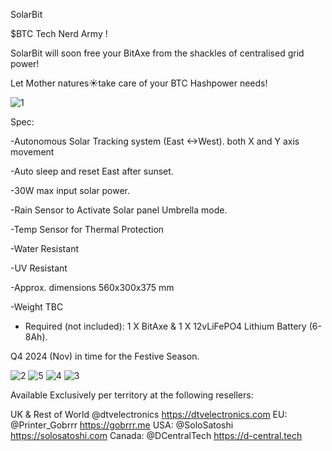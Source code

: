 SolarBit

$BTC Tech Nerd Army !

SolarBit  will soon free your BitAxe from the shackles of centralised grid power! 

Let Mother natures☀️take care of your BTC Hashpower needs!

![1](https://github.com/user-attachments/assets/67dbf449-c8ca-4a2d-8e91-70cf930765ab)


Spec:

-Autonomous Solar Tracking system (East <->West). both X and Y axis movement 

-Auto sleep and reset East after sunset.

-30W max input solar power.

-Rain Sensor to Activate Solar panel Umbrella mode.

-Temp Sensor for Thermal Protection

-Water Resistant 

-UV Resistant 

-Approx. dimensions 560x300x375 mm

-Weight TBC

- Required (not included): 1 X BitAxe & 1 X 12vLiFePO4 Lithium Battery (6-8Ah).

Q4 2024 (Nov) in time for the Festive Season.

![2](https://github.com/user-attachments/assets/5e0c82ba-9495-43a0-988e-87b9d06a14bf)
![5](https://github.com/user-attachments/assets/5ff09e35-b3c2-4adc-a51e-4167b17a32c3)
![4](https://github.com/user-attachments/assets/44b5c1eb-6a4f-4e06-bc76-530260f75b74)
![3](https://github.com/user-attachments/assets/ce4a1f1e-623a-41db-abea-2b7c9b80208c)


Available Exclusively per territory at the following resellers: 

UK & Rest of World
@dtvelectronics
 https://dtvelectronics.com
EU: 
@Printer_Gobrrr
  https://gobrrr.me
USA: 
@SoloSatoshi
 https://solosatoshi.com
Canada: 
@DCentralTech
 https://d-central.tech

